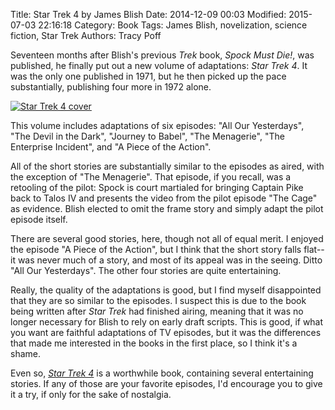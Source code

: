 Title: Star Trek 4 by James Blish
Date: 2014-12-09 00:03
Modified: 2015-07-03 22:16:18
Category: Book
Tags: James Blish, novelization, science fiction, Star Trek
Authors: Tracy Poff

Seventeen months after Blish's previous *Trek* book, *Spock Must Die!*, was published, he finally put out a new volume of adaptations: *Star Trek 4*. It was the only one published in 1971, but he then picked up the pace substantially, publishing four more in 1972 alone.

[![Star Trek 4 cover]({filename}images/star-trek-4-cover.jpg)][trek4amzn]

This volume includes adaptations of six episodes: "All Our Yesterdays", "The Devil in the Dark", "Journey to Babel", "The Menagerie", "The Enterprise Incident", and "A Piece of the Action".

All of the short stories are substantially similar to the episodes as aired, with the exception of "The Menagerie". That episode, if you recall, was a retooling of the pilot: Spock is court martialed for bringing Captain Pike back to Talos IV and presents the video from the pilot episode "The Cage" as evidence. Blish elected to omit the frame story and simply adapt the pilot episode itself.

There are several good stories, here, though not all of equal merit. I enjoyed the episode "A Piece of the Action", but I think that the short story falls flat--it was never much of a story, and most of its appeal was in the seeing. Ditto "All Our Yesterdays". The other four stories are quite entertaining.

Really, the quality of the adaptations is good, but I find myself disappointed that they are so similar to the episodes. I suspect this is due to the book being written after *Star Trek* had finished airing, meaning that it was no longer necessary for Blish to rely on early draft scripts. This is good, if what you want are faithful adaptations of TV episodes, but it was the differences that made me interested in the books in the first place, so I think it's a shame.

Even so, [*Star Trek 4*][trek4amzn] is a worthwhile book, containing several entertaining stories. If any of those are your favorite episodes, I'd encourage you to give it a try, if only for the sake of nostalgia.

[trek4amzn]: http://www.amazon.com/gp/product/0553123114/ref=as_li_tl?ie=UTF8&camp=1789&creative=390957&creativeASIN=0553123114&linkCode=as2&tag=othstuexi-20&linkId=GF3CSLNUKVQG32B4
